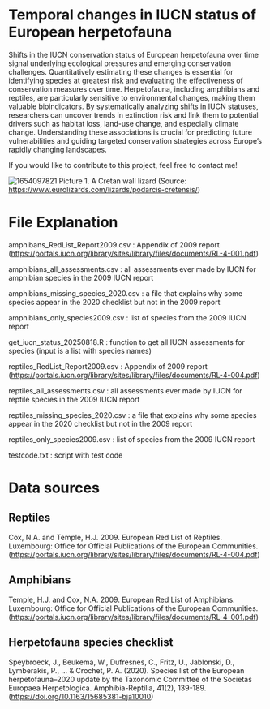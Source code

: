 # Temporal changes in IUCN status of European herpetofauna
Shifts in the IUCN conservation status of European herpetofauna over time signal underlying ecological pressures and emerging conservation challenges. Quantitatively estimating these changes is essential for identifying species at greatest risk and evaluating the effectiveness of conservation measures over time. Herpetofauna, including amphibians and reptiles, are particularly sensitive to environmental changes, making them valuable bioindicators. By systematically analyzing shifts in IUCN statuses, researchers can uncover trends in extinction risk and link them to potential drivers such as habitat loss, land-use change, and especially climate change. Understanding these associations is crucial for predicting future vulnerabilities and guiding targeted conservation strategies across Europe’s rapidly changing landscapes.

If you would like to contribute to this project, feel free to contact me!

![1654097821](https://github.com/user-attachments/assets/b0d8a5ac-376e-4d6d-9ef1-a972a0277e89)
Picture 1. A Cretan wall lizard (Source: https://www.eurolizards.com/lizards/podarcis-cretensis/)

# File Explanation
amphibans_RedList_Report2009.csv : Appendix of 2009 report (https://portals.iucn.org/library/sites/library/files/documents/RL-4-001.pdf)

amphibians_all_assessments.csv : all assessments ever made by IUCN for amphibian species in the 2009 IUCN report

amphibians_missing_species_2020.csv : a file that explains why some species appear in the 2020 checklist but not in the 2009 report

amphibians_only_species2009.csv : list of species from the 2009 IUCN report

get_iucn_status_20250818.R : function to get all IUCN assessments for species (input is a list with species names)

reptiles_RedList_Report2009.csv : Appendix of 2009 report (https://portals.iucn.org/library/sites/library/files/documents/RL-4-004.pdf)

reptiles_all_assessments.csv : all assessments ever made by IUCN for reptile species in the 2009 IUCN report

reptiles_missing_species_2020.csv : a file that explains why some species appear in the 2020 checklist but not in the 2009 report

reptiles_only_species2009.csv : list of species from the 2009 IUCN report

testcode.txt : script with test code

# Data sources

## Reptiles

Cox, N.A. and Temple, H.J. 2009. European Red List of Reptiles. Luxembourg: Office for Official Publications of the European Communities. (https://portals.iucn.org/library/sites/library/files/documents/RL-4-004.pdf)

## Amphibians

Temple, H.J. and Cox, N.A. 2009. European Red List of Amphibians. Luxembourg: Office for Official Publications of the European Communities. (https://portals.iucn.org/library/sites/library/files/documents/RL-4-001.pdf)

## Herpetofauna species checklist

Speybroeck, J., Beukema, W., Dufresnes, C., Fritz, U., Jablonski, D., Lymberakis, P., ... & Crochet, P. A. (2020). Species list of the European herpetofauna–2020 update by the Taxonomic Committee of the Societas Europaea Herpetologica. Amphibia-Reptilia, 41(2), 139-189. (https://doi.org/10.1163/15685381-bja10010)
